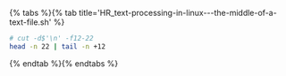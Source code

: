 {% tabs %}{% tab title='HR_text-processing-in-linux---the-middle-of-a-text-file.sh' %}

```sh
# cut -d$'\n' -f12-22
head -n 22 | tail -n +12
```

{% endtab %}{% endtabs %}

